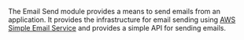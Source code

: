 The Email Send module provides a means to send emails from an application. It provides the infrastructure for email sending using [AWS Simple Email Service](https://aws.amazon.com/ses/) and provides a simple API for sending emails.